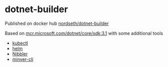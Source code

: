 # dotnet-builder

Published on docker hub [nordseth/dotnet-builder](https://hub.docker.com/r/nordseth/dotnet-builder)

Based on [mcr.microsoft.com/dotnet/core/sdk:3.1](https://hub.docker.com/_/microsoft-dotnet-core-sdk/) with some additional tools

- [kubectl](https://kubernetes.io/docs/reference/kubectl/kubectl/)
- [helm](https://helm.sh/docs/)
- [Nibbler](https://www.nuget.org/packages/Nibbler/)
- [minver-cli](https://www.nuget.org/packages/minver-cli/)